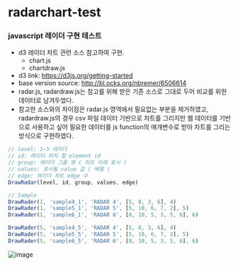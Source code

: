 # radarchart-test
### javascript 레이더 구현 테스트
- d3 레이더 차트 관련 소스 참고하여 구현.
  - chart.js
  - chartdraw.js
- d3 link: https://d3js.org/getting-started
- base version source: http://bl.ocks.org/nbremer/6506614
- radar.js, radardraw.js는 참고를 위해 받은 기존 소스로 그대로 두어 비교를 위한 데이터로 남겨두었다.
- 참고한 소스와의 차이점은 radar.js 영역에서 필요없는 부분을 제거하였고, radardraw.js의 경우 csv 파일 데이터 기반으로 차트를 그리지만 웹 데이터를 기반으로 사용하고 싶어 필요한 데이터를 js function의 매개변수로 받아 차트를 그리는 방식으로 구현하였다.

``` javascript
// level: 1~5 레이더
// id: 레이더 위치 할 element id
// group: 레이더 그룹 명 ( 차트 아래 표시 )
// values: 표시될 value 값 ( 배열 )
// edge: 레이더 차트 edge 수
DrawRadar(level, id, group, values, edge)

// Sample
DrawRader(1, 'sample4_1', 'RADAR 4', [5, 8, 3, 6], 4)
DrawRader(1, 'sample5_1', 'RADAR 5', [5, 10, 6, 7, 2], 5)
DrawRader(1, 'sample6_1', 'RADAR 6', [8, 10, 5, 3, 5, 6], 6)

DrawRader(5, 'sample4_5', 'RADAR 4', [5, 8, 3, 6], 4)
DrawRader(5, 'sample5_5', 'RADAR 5', [5, 10, 6, 7, 2], 5)
DrawRader(5, 'sample6_5', 'RADAR 6', [8, 10, 5, 3, 5, 6], 6)

```

![image](https://user-images.githubusercontent.com/39644202/214311102-75a1b169-18fe-4f81-8471-48c816f4bd99.png)
